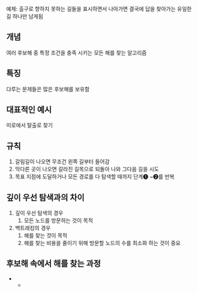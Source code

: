 예제: 출구로 향하지 못하는 길들을 표시하면서 나아가면 결국에 답을 찾아가는 유일한 길 하나만 남게됨

## 개념

여러 후보해 중 특정 조건을 충족 시키는 모든 해를 찾는 알고리즘

## 특징

댜루는 문제들은 많은 후보해를 보유함

## 대표적인 예시

미로에서 탈출로 찾기

## 규칙

1. 갈림길이 나오면 무조건 왼쪽 길부터 들어감 
2. 막다른 곳이 나오면 갈라진 길목으로 되돌아 나와 그다음 길을 시도 
3. 목표 지점에 도달하거나 모든 경로를 다 탐색할 때까지 단계❶ ~❷를 반복


## 깊이 우선 탐색과의 차이

1. 깊이 우선 탐색의 경우
	1. 모든 노드를 방문하는 것이 목적
2. 백트래킹의 경우
	1. 해를 찾는 것이 목적
	2. 해를 찾는 비용을 줄이기 위해 방문할 노드의 수를 최소화 하는 것이 중요

## 후보해 속에서 해를 찾는 과정

* *